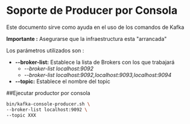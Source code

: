 # Soporte de Producer por Consola

Este documento sirve como ayuda en el uso de los comandos de Kafka


**Importante :** Asegurarse que la infraestructura esta "arrancada"


Los parámetros utilizados son :

* **--broker-list:** Establece la lista de Brokers con los que trabajará
    * *--broker-list localhost:9092*
    * *--broker-list localhost:9092,localhost:9093,localhost:9094*
* **--topic:** Establece el nombre del topic



##Ejecutar productor por consola

```bash
bin/kafka-console-producer.sh \
--broker-list localhost:9092 \
--topic XXX
```
